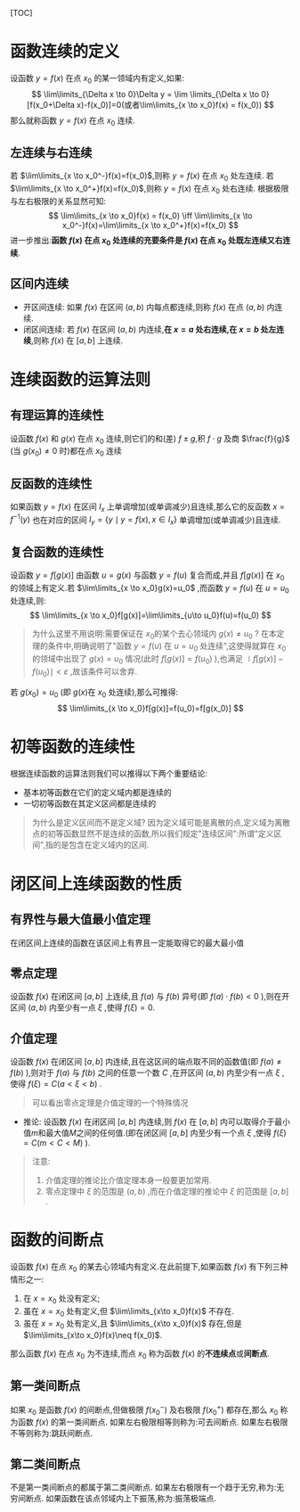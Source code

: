 [TOC]
# 函数连续的定义
设函数 $y=f(x)$ 在点 $x_0$ 的某一领域内有定义,如果:
$$
\lim\limits_{\Delta x \to 0}\Delta y = \lim \limits_{\Delta x \to 0}[f(x_0+\Delta x)-f(x_0)]=0(或者\lim\limits_{x \to x_0}f(x) = f(x_0))
$$
那么就称函数 $y=f(x)$ 在点 $x_0$ 连续.
## 左连续与右连续
若 $\lim\limits_{x \to x_0^-}f(x)=f(x_0)$,则称 $y=f(x)$ 在点 $x_0$ 处左连续.
若 $\lim\limits_{x \to x_0^+}f(x)=f(x_0)$,则称 $y=f(x)$ 在点 $x_0$ 处右连续.
根据极限与左右极限的关系显然可知:
$$
\lim\limits_{x \to x_0}f(x) = f(x_0) \iff \lim\limits_{x \to x_0^-}f(x)=\lim\limits_{x \to x_0^+}f(x)=f(x_0)
$$
进一步推出:**函数 $f(x)$ 在点 $x_0$ 处连续的充要条件是 $f(x)$ 在点 $x_0$ 处既左连续又右连续**. 
## 区间内连续
- 开区间连续:
如果 $f(x)$ 在区间 $(a,b)$ 内每点都连续,则称 $f(x)$ 在点 $(a,b)$ 内连续.
- 闭区间连续:
若 $f(x)$ 在区间 $(a,b)$ 内连续,**在 $x=a$ 处右连续,在 $x=b$ 处左连续**,则称 $f(x)$ 在 $[a,b]$ 上连续. 
# 连续函数的运算法则
## 有理运算的连续性
设函数 $f(x)$ 和 $g(x)$ 在点 $x_0$ 连续,则它们的和(差) $f±g$,积 $f \cdot g$ 及商 $\frac{f}{g}$ (当 $g(x_0)\neq 0$ 时)都在点 $x_0$ 连续
## 反函数的连续性
如果函数 $y=f(x)$ 在区间 $I_x$ 上单调增加(或单调减少)且连续,那么它的反函数 $x=f^{-1}(y)$ 也在对应的区间 $I_y=\{y \mid y = f(x),x\in I_x\}$ 单调增加(或单调减少)且连续.
## 复合函数的连续性
设函数 $y=f[g(x)]$ 由函数 $u=g(x)$ 与函数 $y=f(u)$ 复合而成,并且 $f[g(x)]$ 在 $x_0$ 的领域上有定义.若 $\lim\limits_{x \to x_0}g(x)=u_0$ ,而函数 $y=f(u)$ 在 $u=u_0$ 处连续,则:
$$
\lim\limits_{x \to x_0}f[g(x)]=\lim\limits_{u\to u_0}f(u)=f(u_0)
$$
> 为什么这里不用说明:需要保证在 $x_0$的某个去心领域内 $g(x)\neq u_0$ ?
> 在本定理的条件中,明确说明了"函数 $y=f(u)$ 在 $u=u_0$ 处连续",这使得就算在 $x_0$ 的领域中出现了 $g(x)=u_0$ 情况(此时 $f[g(x)]=f(u_0)$ ),也满足 $\mid f[g(x)]-f(u_0)\mid < \varepsilon$ ,故该条件可以舍弃.
 
若 $g(x_0)=u_0$ (即 $g(x)$在 $x_0$ 处连续),那么可推得:
$$
\lim\limits_{x \to x_0}f[g(x)]=f(u_0)=f[g(x_0)]
$$
# 初等函数的连续性
根据连续函数的运算法则我们可以推得以下两个重要结论:
- 基本初等函数在它们的定义域内都是连续的
- 一切初等函数在其定义区间都是连续的
> 为什么是定义区间而不是定义域?
> 因为定义域可能是离散的点,定义域为离散点的初等函数显然不是连续的函数,所以我们规定"连续区间":所谓"定义区间",指的是包含在定义域内的区间.
# 闭区间上连续函数的性质
## 有界性与最大值最小值定理
在闭区间上连续的函数在该区间上有界且一定能取得它的最大最小值
## 零点定理
设函数 $f(x)$ 在闭区间 $[a,b]$ 上连续,且 $f(a)$ 与 $f(b)$ 异号(即 $f(a) \cdot f(b)<0$ ),则在开区间 $(a,b)$ 内至少有一点 $\xi$ ,使得 $f(\xi)=0$.  
## 介值定理
设函数 $f(x)$ 在闭区间 $[a,b]$ 内连续,且在这区间的端点取不同的函数值(即 $f(a)\neq f(b)$ ),则对于 $f(a)$ 与 $f(b)$ 之间的任意一个数 $C$ ,在开区间 $(a,b)$ 内至少有一点 $\xi$ ,使得 $f(\xi)=C(a<\xi<b)$ .
> 可以看出零点定理是介值定理的一个特殊情况
- 推论:
  设函数 $f(x)$ 在闭区间 $[a,b]$ 内连续,则 $f(x)$ 在 $[a,b]$ 内可以取得介于最小值$m$和最大值$M$之间的任何值.(即在闭区间 $[a,b]$ 内至少有一个点 $\xi$ ,使得 $f(\xi)=C(m<C<M)$ ).

> 注意:
> 1. 介值定理的推论比介值定理本身一般要更加常用.
> 2. 零点定理中 $\xi$ 的范围是 $(a,b)$ ,而在介值定理的推论中 $\xi$ 的范围是 $[a,b]$ .
# 函数的间断点
设函数 $f(x)$ 在点 $x_0$ 的某去心领域内有定义.在此前提下,如果函数 $f(x)$ 有下列三种情形之一:
1. 在 $x=x_0$ 处没有定义;
2. 虽在 $x=x_0$ 处有定义,但 $\lim\limits_{x\to x_0}f(x)$ 不存在.
3. 虽在 $x=x_0$ 处有定义,且 $\lim\limits_{x\to x_0}f(x)$ 存在,但是 $\lim\limits_{x\to x_0}f(x)\neq f(x_0)$.

那么函数 $f(x)$ 在点 $x_0$ 为不连续,而点 $x_0$ 称为函数 $f(x)$ 的**不连续点**或**间断点**.
## 第一类间断点
如果 $x_0$ 是函数 $f(x)$ 的间断点,但做极限 $f(x_0^-)$ 及右极限 $f(x_0^+)$ 都存在,那么 $x_0$ 称为函数 $f(x)$ 的第一类间断点. 
如果左右极限相等则称为:可去间断点.
如果左右极限不等则称为:跳跃间断点.
## 第二类间断点
不是第一类间断点的都属于第二类间断点.
如果左右极限有一个趋于无穷,称为:无穷间断点.
如果函数在该点邻域内上下振荡,称为:振荡极端点.
